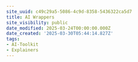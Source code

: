 ```yaml
---
site_uuid: c49c29a5-5086-4c9d-8358-5436322ca5d7
title: AI Wrappers
site_visibility: public
date_modified: 2025-03-24T00:00:00.000Z
date_created: '2025-03-30T05:44:14.827Z'
tags:
- AI-Toolkit
- Explainers
---
```


















